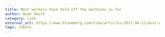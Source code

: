 ```yaml
---
title: Most workers have held off the machines so far
author: Noah Smith
category: link
external_url: https://www.bloomberg.com/view/articles/2017-04-21/most-workers-have-held-off-the-machines-so-far
tags: robots
---
```

